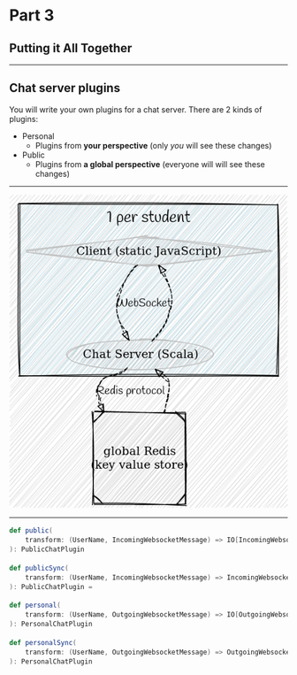 # Part 3

## Putting it All Together

----

## Chat server plugins

You will write your own plugins for a chat server. There are 2 kinds of plugins:

* Personal
  * Plugins from **your perspective** (only _you_ will see these changes)
* Public
  * Plugins from **a global perspective** (everyone will will see these changes)

----

![](images/architecture.png) <!-- .element height="50%" width="50%" -->

----

```scala
def public(
    transform: (UserName, IncomingWebsocketMessage) => IO[IncomingWebsocketMessage]
): PublicChatPlugin

def publicSync(
    transform: (UserName, IncomingWebsocketMessage) => IncomingWebsocketMessage
): PublicChatPlugin =

def personal(
    transform: (UserName, OutgoingWebsocketMessage) => IO[OutgoingWebsocketMessage]
): PersonalChatPlugin

def personalSync(
    transform: (UserName, OutgoingWebsocketMessage) => OutgoingWebsocketMessage
): PersonalChatPlugin
```

